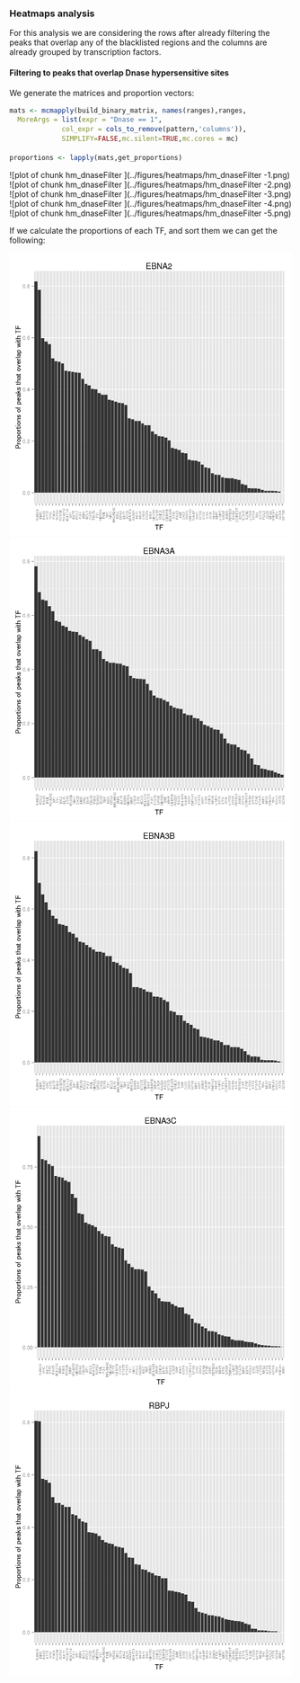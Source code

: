 
### Heatmaps analysis

For this analysis we are considering the rows after already filtering
the peaks that overlap any of the blacklisted regions and the columns
are already grouped by transcription factors.



#### Filtering to peaks that overlap Dnase hypersensitive sites

We generate the matrices and proportion vectors:


```r
mats <- mcmapply(build_binary_matrix, names(ranges),ranges,
  MoreArgs = list(expr = "Dnase == 1",
             col_expr = cols_to_remove(pattern,'columns')),
			 SIMPLIFY=FALSE,mc.silent=TRUE,mc.cores = mc)

proportions <- lapply(mats,get_proportions)
```



![plot of chunk hm_dnaseFilter ](../figures/heatmaps/hm_dnaseFilter -1.png) ![plot of chunk hm_dnaseFilter ](../figures/heatmaps/hm_dnaseFilter -2.png) ![plot of chunk hm_dnaseFilter ](../figures/heatmaps/hm_dnaseFilter -3.png) ![plot of chunk hm_dnaseFilter ](../figures/heatmaps/hm_dnaseFilter -4.png) ![plot of chunk hm_dnaseFilter ](../figures/heatmaps/hm_dnaseFilter -5.png) 

If we calculate the proportions of each TF, and sort them we can get the following:

![plot of chunk proportions](../figures/heatmaps/proportions-1.png) ![plot of chunk proportions](../figures/heatmaps/proportions-2.png) ![plot of chunk proportions](../figures/heatmaps/proportions-3.png) ![plot of chunk proportions](../figures/heatmaps/proportions-4.png) ![plot of chunk proportions](../figures/heatmaps/proportions-5.png) 










